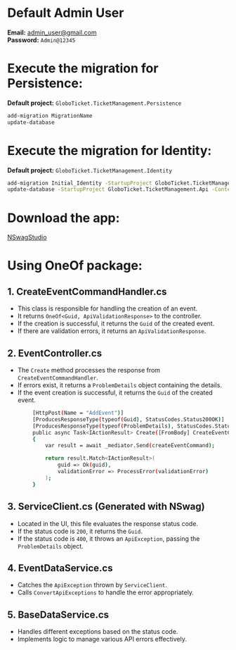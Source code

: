 # Default Admin User
**Email:** admin_user@gmail.com  
**Password:** `Admin@12345`

# Execute the migration for Persistence:

**Default project:** `GloboTicket.TicketManagement.Persistence`

```sh
add-migration MigrationName
update-database
```

# Execute the migration for Identity:

**Default project:** `GloboTicket.TicketManagement.Identity`

```sh
add-migration Initial_Identity -StartupProject GloboTicket.TicketManagement.Api -Context GloboTicketIdentityDbContext
update-database -StartupProject GloboTicket.TicketManagement.Api -Context GloboTicketIdentityDbContext
```

# Download the app:

[NSwagStudio](https://github.com/RicoSuter/NSwag/wiki/nswagstudio)

# Using OneOf package:

## 1. CreateEventCommandHandler.cs
- This class is responsible for handling the creation of an event.
- It returns `OneOf<Guid, ApiValidationResponse>` to the controller.
- If the creation is successful, it returns the `Guid` of the created event.
- If there are validation errors, it returns an `ApiValidationResponse`.

## 2. EventController.cs
- The `Create` method processes the response from `CreateEventCommandHandler`.
- If errors exist, it returns a `ProblemDetails` object containing the details.
- If the event creation is successful, it returns the `Guid` of the created event.

```sh
        [HttpPost(Name = "AddEvent")]
        [ProducesResponseType(typeof(Guid), StatusCodes.Status200OK)]
        [ProducesResponseType(typeof(ProblemDetails), StatusCodes.Status400BadRequest)]
        public async Task<IActionResult> Create([FromBody] CreateEventCommand createEventCommand)
        {
            var result = await _mediator.Send(createEventCommand);

            return result.Match<IActionResult>(
                guid => Ok(guid),
                validationError => ProcessError(validationError)
            );
        }
```

## 3. ServiceClient.cs (Generated with NSwag)
- Located in the UI, this file evaluates the response status code.
- If the status code is `200`, it returns the `Guid`.
- If the status code is `400`, it throws an `ApiException`, passing the `ProblemDetails` object.

## 4. EventDataService.cs
- Catches the `ApiException` thrown by `ServiceClient`.
- Calls `ConvertApiExceptions` to handle the error appropriately.

## 5. BaseDataService.cs
- Handles different exceptions based on the status code.
- Implements logic to manage various API errors effectively.